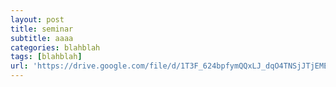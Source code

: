 ```yaml
---
layout: post
title: seminar
subtitle: aaaa
categories: blahblah
tags: [blahblah]
url: 'https://drive.google.com/file/d/1T3F_624bpfymQQxLJ_dqO4TNSjJTjEME/view?usp=drive_link'
---
```


~~~